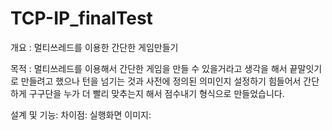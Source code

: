 # TCP-IP_finalTest
개요 : 멀티쓰레드를 이용한 간단한 게임만들기

목적 : 멀티쓰레드를 이용해서 간단한 게임을 만들 수 있을거라고 생각을 해서 끝말잇기로 만들려고 했으나 턴을 넘기는 것과 사전에 정의된 의미인지
설정하기 힘들어서 간단하게 구구단을 누가 더 빨리 맞추는지 해서 점수내기 형식으로 만들었습니다.

설계 및 기능: 
차이점:
실행화면 이미지:
